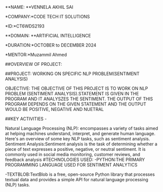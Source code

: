 **NAME: **VENNELA AKHIL SAI

*COMPANY:*CODE TECH IT SOLUTIONS

*ID:*CT6WDS2193

**DOMAIN: **ARTIFICIAL INTELLIGENCE

*DURATION:*OCTOBER to DECEMBER 2024 

*MENTOR:*Muzammil Ahmed

##OVERVIEW OF PROJECT:

##PROJECT: WORKING ON SPECIFIC NLP PROBLEM(SENTIMENT ANALYSIS)

OBJECTIVE:
THE OBJECTIVE OF THIS PROJECT IS TO WORK ON NLP PROBLEM (SENTIMENT ANALYSIS).STATEMENT IS GIVEN IN THE PROGRAM AND IT ANALYSZES THE SENTIMENT. THE OUTPUT OF THIS PROGRAM DEPENDS ON THE GIVEN STATEMENT AND THE OUTPUT WOULD BE POSITIVE, NEGATIVE AND NUETRAL

##KEY ACTIVITIES -

Natural Language Processing (NLP): encompasses a variety of tasks aimed at helping machines understand, interpret, and generate human language. Here's an overview of some key NLP tasks, such as sentiment analysis.
Sentiment Analysis:Sentiment analysis is the task of determining whether a piece of text expresses a positive, negative, or neutral sentiment. It is commonly used in social media monitoring, customer reviews, and feedback analysis
#TECHNOLOGIES USED: -PYTHON:THE PRIMARY PROGRAMMING LANGUAGE USED FOR SENTIMENT ANALYTICS

-TEXTBLOB:TextBlob is a free, open-source Python library that processes textual data and provides a simple API for natural language processing (NLP) tasks.
